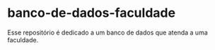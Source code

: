 # banco-de-dados-faculdade
Esse repositório é dedicado a um banco de dados que atenda a uma faculdade.
